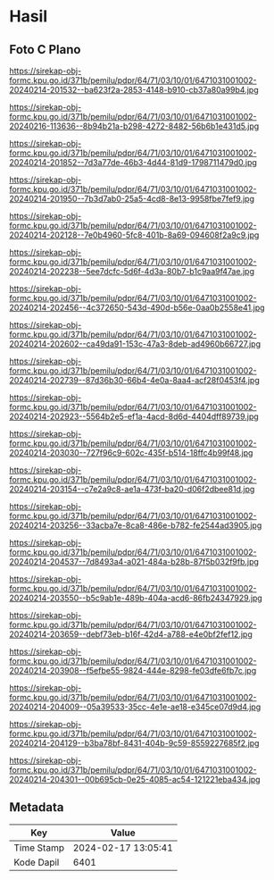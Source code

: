 # Hasil

## Foto C Plano

https://sirekap-obj-formc.kpu.go.id/371b/pemilu/pdpr/64/71/03/10/01/6471031001002-20240214-201532--ba623f2a-2853-4148-b910-cb37a80a99b4.jpg

https://sirekap-obj-formc.kpu.go.id/371b/pemilu/pdpr/64/71/03/10/01/6471031001002-20240216-113636--8b94b21a-b298-4272-8482-56b6b1e431d5.jpg

https://sirekap-obj-formc.kpu.go.id/371b/pemilu/pdpr/64/71/03/10/01/6471031001002-20240214-201852--7d3a77de-46b3-4d44-81d9-1798711479d0.jpg

https://sirekap-obj-formc.kpu.go.id/371b/pemilu/pdpr/64/71/03/10/01/6471031001002-20240214-201950--7b3d7ab0-25a5-4cd8-8e13-9958fbe7fef9.jpg

https://sirekap-obj-formc.kpu.go.id/371b/pemilu/pdpr/64/71/03/10/01/6471031001002-20240214-202128--7e0b4960-5fc8-401b-8a69-094608f2a9c9.jpg

https://sirekap-obj-formc.kpu.go.id/371b/pemilu/pdpr/64/71/03/10/01/6471031001002-20240214-202238--5ee7dcfc-5d6f-4d3a-80b7-b1c9aa9f47ae.jpg

https://sirekap-obj-formc.kpu.go.id/371b/pemilu/pdpr/64/71/03/10/01/6471031001002-20240214-202456--4c372650-543d-490d-b56e-0aa0b2558e41.jpg

https://sirekap-obj-formc.kpu.go.id/371b/pemilu/pdpr/64/71/03/10/01/6471031001002-20240214-202602--ca49da91-153c-47a3-8deb-ad4960b66727.jpg

https://sirekap-obj-formc.kpu.go.id/371b/pemilu/pdpr/64/71/03/10/01/6471031001002-20240214-202739--87d36b30-66b4-4e0a-8aa4-acf28f0453f4.jpg

https://sirekap-obj-formc.kpu.go.id/371b/pemilu/pdpr/64/71/03/10/01/6471031001002-20240214-202923--5564b2e5-ef1a-4acd-8d6d-4404dff89739.jpg

https://sirekap-obj-formc.kpu.go.id/371b/pemilu/pdpr/64/71/03/10/01/6471031001002-20240214-203030--727f96c9-602c-435f-b514-18ffc4b99f48.jpg

https://sirekap-obj-formc.kpu.go.id/371b/pemilu/pdpr/64/71/03/10/01/6471031001002-20240214-203154--c7e2a9c8-ae1a-473f-ba20-d06f2dbee81d.jpg

https://sirekap-obj-formc.kpu.go.id/371b/pemilu/pdpr/64/71/03/10/01/6471031001002-20240214-203256--33acba7e-8ca8-486e-b782-fe2544ad3905.jpg

https://sirekap-obj-formc.kpu.go.id/371b/pemilu/pdpr/64/71/03/10/01/6471031001002-20240214-204537--7d8493a4-a021-484a-b28b-87f5b032f9fb.jpg

https://sirekap-obj-formc.kpu.go.id/371b/pemilu/pdpr/64/71/03/10/01/6471031001002-20240214-203550--b5c9ab1e-489b-404a-acd6-86fb24347929.jpg

https://sirekap-obj-formc.kpu.go.id/371b/pemilu/pdpr/64/71/03/10/01/6471031001002-20240214-203659--debf73eb-b16f-42d4-a788-e4e0bf2fef12.jpg

https://sirekap-obj-formc.kpu.go.id/371b/pemilu/pdpr/64/71/03/10/01/6471031001002-20240214-203908--f5efbe55-9824-444e-8298-fe03dfe6fb7c.jpg

https://sirekap-obj-formc.kpu.go.id/371b/pemilu/pdpr/64/71/03/10/01/6471031001002-20240214-204009--05a39533-35cc-4e1e-ae18-e345ce07d9d4.jpg

https://sirekap-obj-formc.kpu.go.id/371b/pemilu/pdpr/64/71/03/10/01/6471031001002-20240214-204129--b3ba78bf-8431-404b-9c59-8559227685f2.jpg

https://sirekap-obj-formc.kpu.go.id/371b/pemilu/pdpr/64/71/03/10/01/6471031001002-20240214-204301--00b695cb-0e25-4085-ac54-121221eba434.jpg


## Metadata

| Key        | Value               |
| ---------- | ------------------- |
| Time Stamp | 2024-02-17 13:05:41 |
| Kode Dapil | 6401                |



